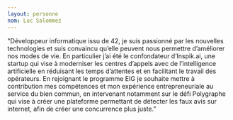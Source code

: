 ```yaml
---
layout: personne
nom: Luc Salommez
---
```


"Développeur informatique issu de 42, je suis passionné par les nouvelles technologies et suis convaincu qu’elle peuvent nous permettre d’améliorer nos modes de vie. En particulier j’ai été le confondateur d’Inspik.ai, une startup qui vise à moderniser les centres d’appels avec de l’intelligence artificielle en réduisant les temps d’attentes et en facilitant le travail des opérateurs.  En rejoignant le programme EIG je souhaite mettre à contribution mes compétences et mon expérience entrepreneuriale au service du bien commun, en intervenant notamment sur le défi Polygraphe qui vise à créer une plateforme permettant de détecter les faux avis sur internet, afin de créer une concurrence plus juste."
